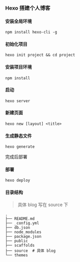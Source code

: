 ### Hexo 搭建个人博客

#### 安装全局环境

    npm install hexo-cli -g

#### 初始化项目

    hexo init project && cd project

#### 安装项目环境

    npm install

#### 启动

    hexo server

#### 新建页面

    hexo new [layout] <title>

#### 生成静态文件

    hexo generate

完成后部署

#### 部署

    hexo deploy

#### 目录结构

> 具体 blog 写在 source 下

    .
    ├── README.md
    ├── _config.yml
    ├── db.json
    ├── node_modules
    ├── package.json
    ├── public
    ├── scaffolds
    ├── source  # 具体 blog
    └── themes
